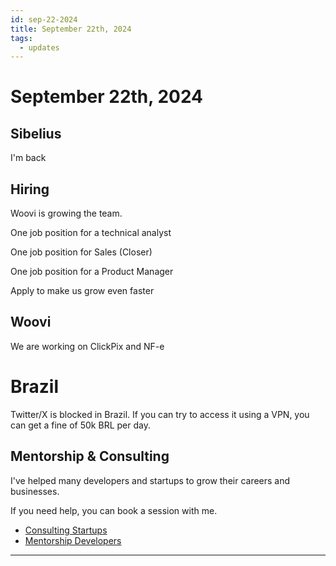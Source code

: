 ```yaml
---
id: sep-22-2024
title: September 22th, 2024
tags:
  - updates
---
```


# September 22th, 2024

## Sibelius

I'm back

## Hiring

Woovi is growing the team.

One job position for a technical analyst

One job position for Sales (Closer)

One job position for a Product Manager

Apply to make us grow even faster

## Woovi

We are working on ClickPix and NF-e

# Brazil

Twitter/X is blocked in Brazil.
If you can try to access it using a VPN, you can get a fine of 50k BRL per day.

## Mentorship & Consulting

I've helped many developers and startups to grow their careers and businesses.

If you need help, you can book a session with me.

- [Consulting Startups](../../../paid-consulting-startups.mdx)
- [Mentorship Developers](../../../paid-mentorship-developers.mdx)

---
